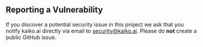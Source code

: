 ## Reporting a Vulnerability

If you discover a potential security issue in this project we ask that you notify kaiko.ai directly via email to security@kaiko.ai.
Please do **not** create a public GitHub issue.
